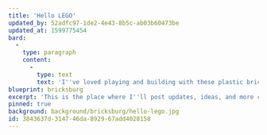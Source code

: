 ```yaml
---
title: 'Hello LEGO'
updated_by: 52adfc97-1de2-4e43-8b5c-ab03b60473be
updated_at: 1599775454
bard:
  -
    type: paragraph
    content:
      -
        type: text
        text: 'I''ve loved playing and building with these plastic bricks as long as I can remember. Though during high school, college, and my early 20s I did have a dark age, where I hardly acknowledged my love, thankfully this ended in 2018 when I bought myself two modular buildings for my birthday. Since then I''ve reacquired much of my childhood collection and added to the collection. Over the past two years I''ve been working to create a LEGO city called Bricksburg. To share my work and progress I''ve created an Instagram called @andysbricksburg as well as a YouTube channel where I share stop-motion build videos.'
blueprint: bricksburg
excerpt: 'This is the place where I''ll post updates, ideas, and more concerning my love of the plastic bricks called LEGO.'
pinned: true
background: background/bricksburg/hello-lego.jpg
id: 3843637d-3147-46da-8929-67add4028158
---
```


